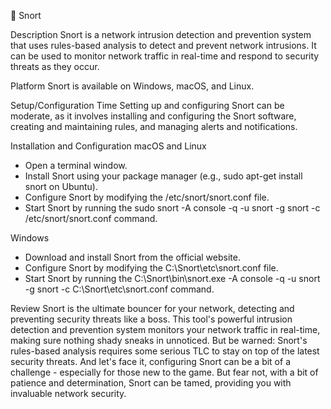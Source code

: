 🐺 Snort

Description
Snort is a network intrusion detection and prevention system that uses rules-based analysis to detect and prevent network intrusions. It can be used to monitor network traffic in real-time and respond to security threats as they occur.

Platform
Snort is available on Windows, macOS, and Linux.

Setup/Configuration Time
Setting up and configuring Snort can be moderate, as it involves installing and configuring the Snort software, creating and maintaining rules, and managing alerts and notifications.

Installation and Configuration
macOS and Linux
- Open a terminal window.
- Install Snort using your package manager (e.g., sudo apt-get install snort on Ubuntu).
- Configure Snort by modifying the /etc/snort/snort.conf file.
- Start Snort by running the sudo snort -A console -q -u snort -g snort -c /etc/snort/snort.conf command.

Windows
- Download and install Snort from the official website.
- Configure Snort by modifying the C:\Snort\etc\snort.conf file.
- Start Snort by running the C:\Snort\bin\snort.exe -A console -q -u snort -g snort -c C:\Snort\etc\snort.conf command.

Review
Snort is the ultimate bouncer for your network, detecting and preventing security threats like a boss. This tool's powerful intrusion detection and prevention system monitors your network traffic in real-time, making sure nothing shady sneaks in unnoticed. But be warned: Snort's rules-based analysis requires some serious TLC to stay on top of the latest security threats. And let's face it, configuring Snort can be a bit of a challenge - especially for those new to the game. But fear not, with a bit of patience and determination, Snort can be tamed, providing you with invaluable network security.
